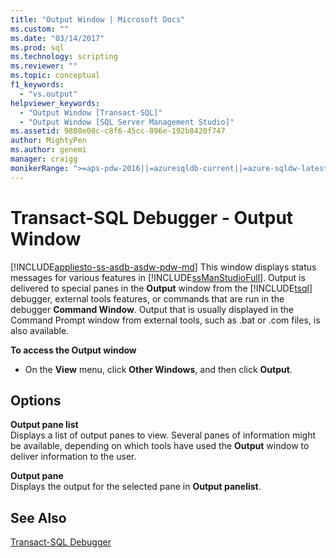 ```yaml
---
title: "Output Window | Microsoft Docs"
ms.custom: ""
ms.date: "03/14/2017"
ms.prod: sql
ms.technology: scripting
ms.reviewer: ""
ms.topic: conceptual
f1_keywords: 
  - "vs.output"
helpviewer_keywords: 
  - "Output Window [Transact-SQL]"
  - "Output Window [SQL Server Management Studio]"
ms.assetid: 9808e00c-c8f6-45cc-896e-192b8420f747
author: MightyPen
ms.author: genemi
manager: craigg
monikerRange: ">=aps-pdw-2016||=azuresqldb-current||=azure-sqldw-latest||>=sql-server-2016||=sqlallproducts-allversions||>=sql-server-linux-2017||=azuresqldb-mi-current"
---
```

# Transact-SQL Debugger - Output Window
[!INCLUDE[appliesto-ss-asdb-asdw-pdw-md](../../includes/appliesto-ss-asdb-asdw-pdw-md.md)]
  This window displays status messages for various features in [!INCLUDE[ssManStudioFull](../../includes/ssmanstudiofull-md.md)]. Output is delivered to special panes in the **Output** window from the [!INCLUDE[tsql](../../includes/tsql-md.md)] debugger, external tools features, or commands that are run in the debugger **Command Window**. Output that is usually displayed in the Command Prompt window from external tools, such as .bat or .com files, is also available.  
  
 **To access the Output window**  
  
-   On the **View** menu, click **Other Windows**, and then click **Output**.  
  
## Options  
 **Output pane list**  
 Displays a list of output panes to view. Several panes of information might be available, depending on which tools have used the **Output** window to deliver information to the user.  
  
 **Output pane**  
 Displays the output for the selected pane in **Output panelist**.  
  
## See Also  
 [Transact-SQL Debugger](../../relational-databases/scripting/transact-sql-debugger.md)  
  
  
